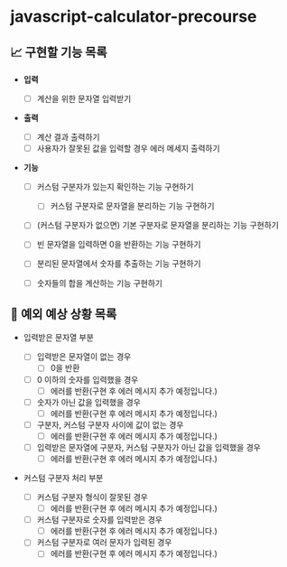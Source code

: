 # javascript-calculator-precourse

## 📈 구현할 기능 목록

- **입력**

  - [ ] 계산을 위한 문자열 입력받기

- **출력**

  - [ ] 계산 결과 출력하기
  - [ ] 사용자가 잘못된 값을 입력할 경우 에러 메세지 출력하기

- **기능**

  - [ ] 커스텀 구분자가 있는지 확인하는 기능 구현하기
    - [ ] 커스텀 구분자로 문자열을 분리하는 기능 구현하기
  - [ ] (커스텀 구분자가 없으면) 기본 구분자로 문자열을 분리하는 기능 구현하기

  - [ ] 빈 문자열을 입력하면 0을 반환하는 기능 구현하기
  - [ ] 분리된 문자열에서 숫자를 추출하는 기능 구현하기
  - [ ] 숫자들의 합을 계산하는 기능 구현하기

## 🎯 예외 예상 상황 목록

- 입력받은 문자열 부분

  - [ ] 입력받은 문자열이 없는 경우
    - [ ] 0을 반환
  - [ ] 0 이하의 숫자를 입력했을 경우
    - [ ] 에러를 반환(구현 후 에러 메시지 추가 예정입니다.)
  - [ ] 숫자가 아닌 값을 입력했을 경우
    - [ ] 에러를 반환(구현 후 에러 메시지 추가 예정입니다.)
  - [ ] 구분자, 커스텀 구분자 사이에 값이 없는 경우
    - [ ] 에러를 반환(구현 후 에러 메시지 추가 예정입니다.)
  - [ ] 입력받은 문자열에 구분자, 커스텀 구분자가 아닌 값을 입력했을 경우
    - [ ] 에러를 반환(구현 후 에러 메시지 추가 예정입니다.)

- 커스텀 구분자 처리 부분

  - [ ] 커스텀 구분자 형식이 잘못된 경우
    - [ ] 에러를 반환(구현 후 에러 메시지 추가 예정입니다.)
  - [ ] 커스텀 구분자로 숫자를 입력받은 경우
    - [ ] 에러를 반환(구현 후 에러 메시지 추가 예정입니다.)
  - [ ] 커스텀 구분자로 여러 문자가 입력된 경우
    - [ ] 에러를 반환(구현 후 에러 메시지 추가 예정입니다.)
